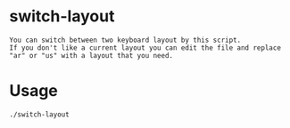 # switch-layout
```
You can switch between two keyboard layout by this script.
If you don't like a current layout you can edit the file and replace "ar" or "us" with a layout that you need.
```
# Usage
```
./switch-layout
```
